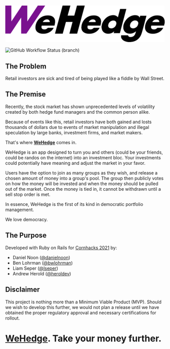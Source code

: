 ![WeHedge Primary Logo](/client/src/assets/logo/wehedge_black_png.png)

![GitHub Workflow Status (branch)](https://img.shields.io/github/workflow/status/danielnoon/wehedge/Development%20CI/dev?label=development%20build)

## The Problem
Retail investors are sick and tired of being played like a fiddle by Wall Street.

## The Premise
Recently, the stock market has shown unprecedented levels of volatility created by both hedge fund managers and the common person alike. 

Because of events like this, retail investors have both gained and losts thousands of dollars due to events of market manipulation and illegal speculation by large banks, investment firms, and market makers.

That's where [**WeHedge**](https://wehedge.app) comes in.

WeHedge is an app designed to turn you and others (could be your friends, could be randos on the internet) into an investment bloc. Your investments could potentially have meaning and adjust the market in your favor.

Users have the option to join as many groups as they wish, and release a chosen amount of money into a group's pool. The group then publicly votes on how the money will be invested and when the money should be pulled out of the market. 
Once the money is tied in, it cannot be withdrawn until a sell stop order is met. 

In essence, WeHedge is the first of its kind in democratic portfolio management.

We love democracy.

## The Purpose
Developed with Ruby on Rails for [Cornhacks 2021](https://cornhacks.com/) by:
* Daniel Noon ([@danielnoon](https://github.com/danielnoon)) 
* Ben Lohrman ([@bwlohrman](https://github.com/bwlohrman))
* Liam Seper ([@lseper](https://github.com/lseper))
* Andrew Herold ([@heroldev](https://heroldev.net))

## Disclaimer
This project is nothing more than a Minimum Viable Product (MVP). Should we wish to develop this further, we would not plan a release until we have obtained the proper regulatory approval and necessary certifications for rollout.

# [WeHedge](https://wehedge.app). Take your money further.


